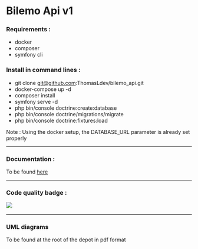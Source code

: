 # Bilemo Api v1

<h3>Requirements : </h2>

- docker
- composer
- symfony cli

<h3>Install in command lines : </h3>

- git clone git@github.com:ThomasLdev/bilemo_api.git
- docker-compose up -d
- composer install
- symfony serve -d
- php bin/console doctrine:create:database
- php bin/console doctrine/migrations/migrate
- php bin/console doctrine:fixtures:load

Note : Using the docker setup, the DATABASE_URL parameter is already set properly

<hr>

<h3>Documentation :</h3>

To be found <a href="https://localhost:8000/api/doc">here</a>

<hr>

<h3>Code quality badge :

<a href="https://codeclimate.com/github/ThomasLdev/bilemo_api/maintainability"><img src="https://api.codeclimate.com/v1/badges/1a1733ff9d290cb2c46e/maintainability" /></a>

<hr>

<h3>UML diagrams</h3>

To be found at the root of the depot in pdf format
